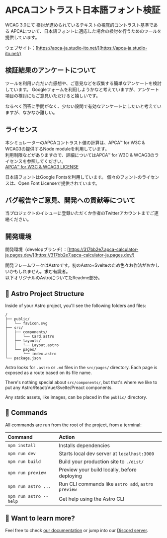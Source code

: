 # APCAコントラスト日本語フォント検証

WCAG 3.0にて 検討が進められているテキストの視覚的コントラスト基準である APCAについて、日本語フォントに適応した場合の検討を行うためのツールを提供しています。

ウェブサイト：[https://apca-ja.studio-ito.net/](https://apca-ja.studio-ito.net/)

## 検証結果のアンケートについて

ツールを利用いただいた感想や、ご意見などを収集する簡単なアンケートを検討しています。
Googleフォームを利用しようかなと考えていますが、アンケート項目の検討にもご意見いただけると嬉しいです。

なるべく回答に手間がなく、少ない設問で有効なアンケートにしたいと考えていますが、なかなか難しい。

## ライセンス

本シミュレーターのAPCAコントラスト値の計算は、APCA™ for W3C & WCAG3の提供するNode moduleを利用しています。  
利用制限などがありますので、詳細についてはAPCA™ for W3C & WCAG3のライセンスを参照してください。  
[APCA™ for W3C & WCAG3 LICENSE](https://github.com/Myndex/apca-w3/blob/master/LICENSE.md)

日本語フォントはGoogle Fontsを利用しています。
個々のフォントのライセンスは、Open Font Licenseで提供されています。

## バグ報告やご意見、開発への貢献等について

当プロジェクトのイシューに登録いただくか作者のTwitterアカウントまでご連絡ください。

## 開発環境

開発環境（developブランチ）：[https://317bb2e7.apca-calculator-ja.pages.dev/](https://317bb2e7.apca-calculator-ja.pages.dev/)

開発フレームワークはAstroです。初のAstro+Svelteのため色々お作法がおかしいかもしれません。求む有識者。  
以下オリジナルのAstroについてたReadme部分。

## 🚀 Astro Project Structure

Inside of your Astro project, you'll see the following folders and files:

```code
/
├── public/
│   └── favicon.svg
├── src/
│   ├── components/
│   │   └── Card.astro
│   ├── layouts/
│   │   └── Layout.astro
│   └── pages/
│       └── index.astro
└── package.json
```

Astro looks for `.astro` or `.md` files in the `src/pages/` directory. Each page is exposed as a route based on its file name.

There's nothing special about `src/components/`, but that's where we like to put any Astro/React/Vue/Svelte/Preact components.

Any static assets, like images, can be placed in the `public/` directory.

## 🧞 Commands

All commands are run from the root of the project, from a terminal:

| Command                | Action                                             |
| :--------------------- | :------------------------------------------------- |
| `npm install`          | Installs dependencies                              |
| `npm run dev`          | Starts local dev server at `localhost:3000`        |
| `npm run build`        | Build your production site to `./dist/`            |
| `npm run preview`      | Preview your build locally, before deploying       |
| `npm run astro ...`    | Run CLI commands like `astro add`, `astro preview` |
| `npm run astro --help` | Get help using the Astro CLI                       |

## 👀 Want to learn more?

Feel free to check [our documentation](https://docs.astro.build) or jump into our [Discord server](https://astro.build/chat).

